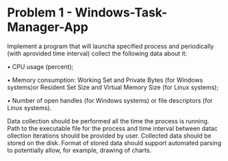 # Problem 1 - Windows-Task-Manager-App

Implement a program that will launcha specified process and periodically (with aprovided time interval) collect the following data about it:

•	CPU usage (percent);

•	Memory consumption: Working Set and Private Bytes (for Windows systems)or Resident Set Size and Virtual Memory Size (for Linux systems);

•	Number of open handles (for Windows systems) or file descriptors (for Linux systems).

Data collection should be performed all the time the process is running. Path to the executable file for the process and time interval between datac ollection iterations should be provided by user. Collected data should be stored on the disk. Format of stored data should support automated parsing to potentially allow, for example, drawing of charts.
